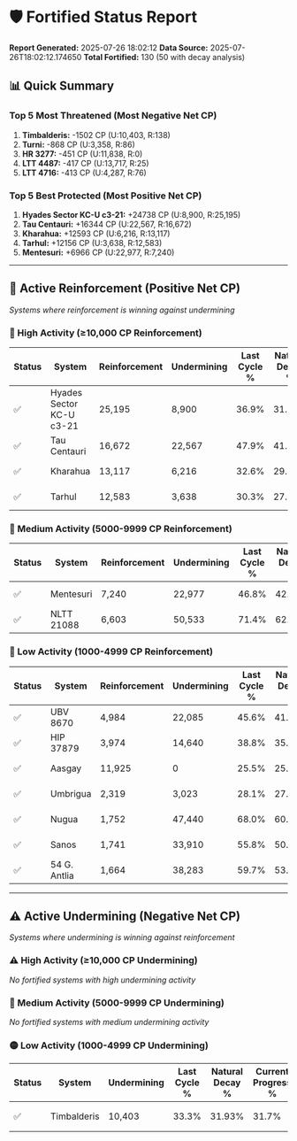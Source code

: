 # 🛡️ Fortified Status Report

**Report Generated:** 2025-07-26 18:02:12
**Data Source:** 2025-07-26T18:02:12.174650
**Total Fortified:** 130 (50 with decay analysis)

## 📊 Quick Summary

### Top 5 Most Threatened (Most Negative Net CP)
1. **Timbalderis:** -1502 CP (U:10,403, R:138)
2. **Turni:** -868 CP (U:3,358, R:86)
3. **HR 3277:** -451 CP (U:11,838, R:0)
4. **LTT 4487:** -417 CP (U:13,717, R:25)
5. **LTT 4716:** -413 CP (U:4,287, R:76)

### Top 5 Best Protected (Most Positive Net CP)
1. **Hyades Sector KC-U c3-21:** +24738 CP (U:8,900, R:25,195)
2. **Tau Centauri:** +16344 CP (U:22,567, R:16,672)
3. **Kharahua:** +12593 CP (U:6,216, R:13,117)
4. **Tarhul:** +12156 CP (U:3,638, R:12,583)
5. **Mentesuri:** +6966 CP (U:22,977, R:7,240)


---

## 🔵 Active Reinforcement (Positive Net CP)
*Systems where reinforcement is winning against undermining*

### 🔵 High Activity (≥10,000 CP Reinforcement)

| Status | System | Reinforcement | Undermining | Last Cycle % | Natural Decay % | Current Progress % | Current CP | Net CP | Activity |
|--------|--------|---------------|-------------|--------------|-----------------|-------------------|------------|--------|----------|
| ✅ | Hyades Sector KC-U c3-21 | 25,195 | 8,900 | 36.9% | 31.69% | 35.5% | 230,750 | +24738 | 🔵 High Reinforcement |
| ✅ | Tau Centauri | 16,672 | 22,567 | 47.9% | 41.89% | 44.4% | 288,600 | +16344 | 🔵 High Reinforcement |
| ✅ | Kharahua | 13,117 | 6,216 | 32.6% | 29.66% | 31.6% | 205,400 | +12593 | 🔵 High Reinforcement |
| ✅ | Tarhul | 12,583 | 3,638 | 30.3% | 27.83% | 29.7% | 193,050 | +12156 | 🔵 High Reinforcement |

### 🔵 Medium Activity (5000-9999 CP Reinforcement)

| Status | System | Reinforcement | Undermining | Last Cycle % | Natural Decay % | Current Progress % | Current CP | Net CP | Activity |
|--------|--------|---------------|-------------|--------------|-----------------|-------------------|------------|--------|----------|
| ✅ | Mentesuri | 7,240 | 22,977 | 46.8% | 42.23% | 43.3% | 281,450 | +6966 | 🔵 Medium Reinforcement |
| ✅ | NLTT 21088 | 6,603 | 50,533 | 71.4% | 62.62% | 63.6% | 413,400 | +6376 | 🔵 Medium Reinforcement |

### 🔵 Low Activity (1000-4999 CP Reinforcement)

| Status | System | Reinforcement | Undermining | Last Cycle % | Natural Decay % | Current Progress % | Current CP | Net CP | Activity |
|--------|--------|---------------|-------------|--------------|-----------------|-------------------|------------|--------|----------|
| ✅ | UBV 8670 | 4,984 | 22,085 | 45.6% | 41.49% | 42.2% | 274,300 | +4604 | 🔵 Low Reinforcement |
| ✅ | HIP 37879 | 3,974 | 14,640 | 38.8% | 35.95% | 36.5% | 237,250 | +3544 | 🔵 Low Reinforcement |
| ✅ | Aasgay | 11,925 | 0 | 25.5% | 25.00% | 25.5% | 165,750 | +3250 | 🔵 Low Reinforcement |
| ✅ | Umbrigua | 2,319 | 3,023 | 28.1% | 27.32% | 27.6% | 179,400 | +1818 | 🔵 Low Reinforcement |
| ✅ | Nugua | 1,752 | 47,440 | 68.0% | 60.44% | 60.7% | 394,550 | +1672 | 🔵 Low Reinforcement |
| ✅ | Sanos | 1,741 | 33,910 | 55.8% | 50.36% | 50.6% | 328,900 | +1545 | 🔵 Low Reinforcement |
| ✅ | 54 G. Antlia | 1,664 | 38,283 | 59.7% | 53.58% | 53.8% | 349,699 | +1447 | 🔵 Low Reinforcement |


---

## ⚠️ Active Undermining (Negative Net CP)
*Systems where undermining is winning against reinforcement*

### ⚠️ High Activity (≥10,000 CP Undermining)

*No fortified systems with high undermining activity*

### 🔶 Medium Activity (5000-9999 CP Undermining)

*No fortified systems with medium undermining activity*

### 🟡 Low Activity (1000-4999 CP Undermining)

| Status | System | Undermining | Last Cycle % | Natural Decay % | Current Progress % | Reinforcement | Current CP | Net CP | Activity |
|--------|--------|-------------|--------------|-----------------|-------------------|---------------|------------|--------|----------|
| ✅ | Timbalderis | 10,403 | 33.3% | 31.93% | 31.7% | 138 | 206,050 | -1502 | 🟡 Low Undermining |
